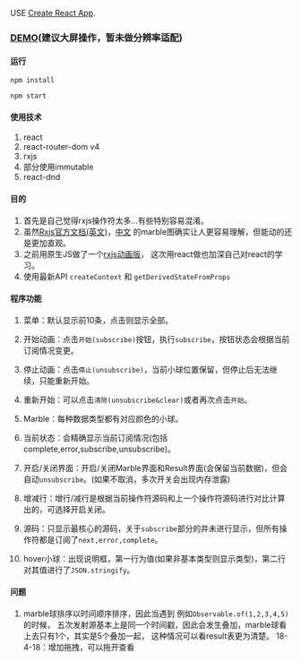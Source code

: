 USE [Create React App](https://github.com/facebookincubator/create-react-app).

### [DEMO](https://codesandbox.io/s/github/stonehank/animateRxjs-react)(建议大屏操作，暂未做分辨率适配)

#### 运行
`npm install`

`npm start`

#### 使用技术
1. react
2. react-router-dom v4
3. rxjs
4. 部分使用immutable
5. react-dnd

#### 目的
1. 首先是自己觉得rxjs操作符太多...有些特别容易混淆。
2. 虽然[Rxjs官方文档(英文)](http://reactivex.io/rxjs/)，[中文](http://cn.rx.js.org/)
的marble图确实让人更容易理解，但能动的还是更加直观。
3. 之前用原生JS做了一个[rxjs动画版](https://github.com/stonehank/animateRxjs-rawJS)，
这次用react做也加深自己对react的学习。
4. 使用最新API `createContext` 和 `getDerivedStateFromProps`

#### 程序功能

1. 菜单：默认显示前10条，点击则显示全部。

2. 开始动画：点击`开始(subscribe)`按钮，执行`subscribe`，按钮状态会根据当前订阅情况变更。
3. 停止动画：点击`停止(unsubscribe)`，当前小球位置保留，但停止后无法继续，只能重新开始。
4. 重新开始：可以点击`清除(unsubscribe&clear)`或者再次点击`开始`。
5. Marble：每种数据类型都有对应颜色的小球。
6. 当前状态：会精确显示当前订阅情况(包括complete,error,subscribe,unsubscribe)。
7. 开启/关闭界面：开启/关闭Marble界面和Result界面(会保留当前数据)，但会自动`unsubscribe`。(如果不取消，多次开关会出现内存泄露)
8. 增减行：增行/减行是根据当前操作符源码和上一个操作符源码进行对比计算出的，可选择开启关闭。
9. 源码：只显示最核心的源码，关于`subscribe`部分的并未进行显示，但所有操作符都是订阅了`next,error,complete`。
10. hover小球：出现说明框，第一行为值(如果非基本类型则显示类型)，第二行对其值进行了`JSON.stringify`。


#### 问题
1. marble球排序以时间顺序排序，因此当遇到 例如`Observable.of(1,2,3,4,5)`的时候，
五次发射源基本上是同一个时间戳，因此会发生叠加，marble球看上去只有1个，其实是5个叠加一起，
这种情况可以看result表更为清楚。
18-4-18：增加拖拽，可以拖开查看